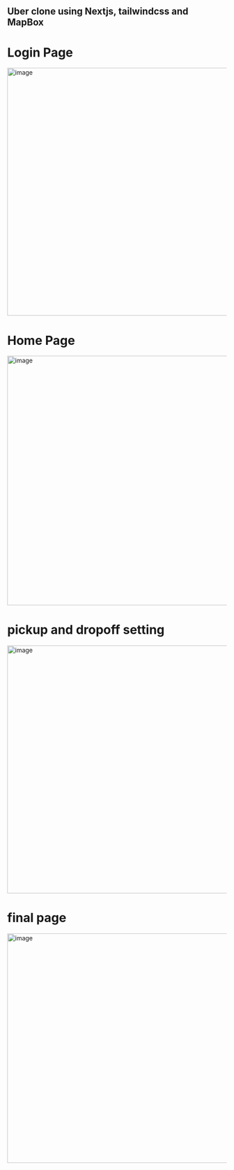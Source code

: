 ## Uber clone using Nextjs, tailwindcss and MapBox

# Login Page
<img width="568" alt="image" src="https://user-images.githubusercontent.com/69239151/147082476-e5fbdabf-dbb0-4261-a1ed-aff4967d95ed.png">

# Home Page
<img width="572" alt="image" src="https://user-images.githubusercontent.com/69239151/147082597-a561b2e4-7834-45ad-bba9-c4acbf6fb75e.png">

# pickup and dropoff setting
<img width="568" alt="image" src="https://user-images.githubusercontent.com/69239151/147082659-8a320db3-f44a-4961-a24f-131faa718f0e.png">

# final page
<img width="526" alt="image" src="https://user-images.githubusercontent.com/69239151/147082694-8a848c92-4dc2-4862-b134-a1ce2b219536.png">

